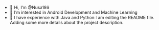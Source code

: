 - 👋 Hi, I’m @Nusa186
- 👀 I’m interested in Android Development and Machine Learning
- 🌱 I have experience with Java and Python
I am editing the README file. Adding some more details about the project description.
<!---
Nusa186/Nusa186 is a ✨ special ✨ repository because its `README.md` (this file) appears on your GitHub profile.
You can click the Preview link to take a look at your changes.
--->
